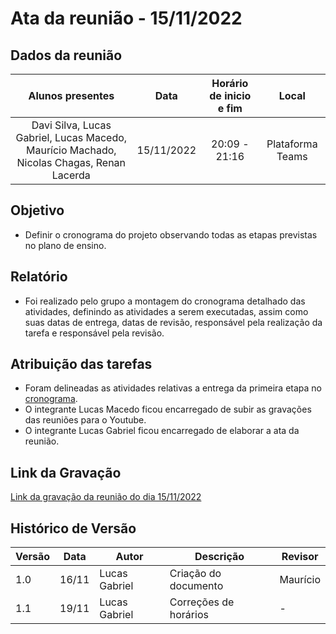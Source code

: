 # Ata da reunião - 15/11/2022

## Dados da reunião

|                                     Alunos presentes                                     |    Data    | Horário de inicio e fim |      Local       |
| :--------------------------------------------------------------------------------------: | :--------: | :---------------------: | :--------------: |
| Davi Silva, Lucas Gabriel, Lucas Macedo, Maurício Machado, Nicolas Chagas, Renan Lacerda | 15/11/2022 |      20:09 - 21:16      | Plataforma Teams |

## Objetivo
- Definir o cronograma do projeto observando todas as etapas previstas no plano de ensino.

## Relatório

- Foi realizado pelo grupo a montagem do cronograma detalhado das atividades, definindo as atividades a serem executadas, assim como suas datas de entrega, datas de revisão, responsável pela realização da tarefa e responsável pela revisão.


## Atribuição das tarefas

- Foram delineadas as atividades relativas a entrega da primeira etapa no [cronograma](../planejamento/cronograma.md).
- O integrante Lucas Macedo ficou encarregado de subir as gravações das reuniões para o Youtube.
- O integrante Lucas Gabriel ficou encarregado de elaborar a ata da reunião.

## Link da Gravação

[Link da gravação da reunião do dia 15/11/2022](https://www.youtube.com/watch?v=LPOaa8j11tc&ab_channel=Grupo02RequisitoseIHC)

## Histórico de Versão

| Versão | Data  | Autor         | Descrição             | Revisor  |
| ------ | ----- | ------------- | --------------------- | -------- |
| 1.0    | 16/11 | Lucas Gabriel | Criação do documento  | Maurício |
| 1.1    | 19/11 | Lucas Gabriel | Correções de horários | -        |
